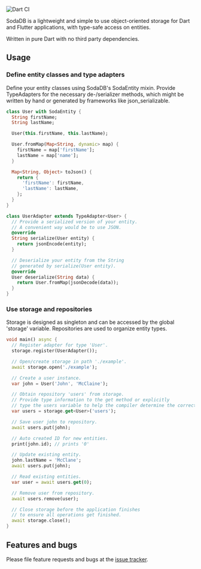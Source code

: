 ![Dart CI](https://github.com/slumann/soda_db/workflows/Dart%20CI/badge.svg?branch=master)

SodaDB is a lightweight and simple to use object-oriented storage for Dart and Flutter applications,
with type-safe access on entities.

Written in pure Dart with no third party dependencies.

## Usage

### Define entity classes and type adapters
Define your entity classes using SodaDB's SodaEntity mixin. Provide TypeAdapters for the necessary 
de-/serializer methods, which might be written by hand or generated by frameworks like 
json_serializable. 

```dart
class User with SodaEntity {
  String firstName;
  String lastName;

  User(this.firstName, this.lastName);

  User.fromMap(Map<String, dynamic> map) {
    firstName = map['firstName'];
    lastName = map['name'];
  }

  Map<String, Object> toJson() {
    return {
      'firstName': firstName,
      'lastName': lastName,
    };
  }
}

class UserAdapter extends TypeAdapter<User> {
  // Provide a serialized version of your entity.
  // A convenient way would be to use JSON.
  @override
  String serialize(User entity) {
    return jsonEncode(entity);
  }

  // Deserialize your entity from the String
  // generated by serialize(User entity).
  @override
  User deserialize(String data) {
    return User.fromMap(jsonDecode(data));
  }
}
```

### Use storage and repositories
Storage is designed as singleton and can be accessed by the global 'storage' variable.
Repositories are used to organize entity types.

```dart
void main() async {
  // Register adapter for type 'User'.
  storage.register(UserAdapter());

  // Open/create storage in path './example'.
  await storage.open('./example');

  // Create a user instance.
  var john = User('John', 'McClaine');

  // Obtain repository 'users' from storage.
  // Provide type information to the get method or explicitly
  // type the users variable to help the compiler determine the correct type.
  var users = storage.get<User>('users');

  // Save user john to repository.
  await users.put(john);

  // Auto created ID for new entities.
  print(john.id); // prints '0'

  // Update existing entity.
  john.lastName = 'McClane';
  await users.put(john);

  // Read existing entities.
  var user = await users.get(0);

  // Remove user from repository.
  await users.remove(user);

  // Close storage before the application finishes
  // to ensure all operations get finished.
  await storage.close();
}
```

## Features and bugs

Please file feature requests and bugs at the [issue tracker][tracker].

[tracker]: https://github.com/slumann/soda_db/issues
